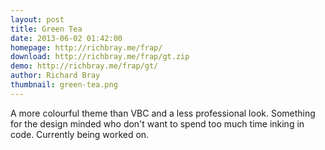 ```yaml
---
layout: post
title: Green Tea
date: 2013-06-02 01:42:00
homepage: http://richbray.me/frap/
download: http://richbray.me/frap/gt.zip
demo: http://richbray.me/frap/gt/
author: Richard Bray
thumbnail: green-tea.png
---
```


A more colourful theme than VBC and a less professional look. Something
for the design minded who don't want to spend too much time inking in
code. Currently being worked on.
